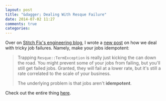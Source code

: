 ```yaml
---
layout: post
title: "&dagger; Dealing With Resque Failure"
date: 2014-07-02 11:27
comments: true
categories: 
---
```


Over on [Stitch Fix's engineering blog][1], I wrote a [new post][2] on how we deal with tricky job failures.
Namely, make your jobs idempotent:

> Trapping `Resque::TermException` is really just kicking the can down the road. You might prevent some of your jobs from failing, but you'll still get failed jobs. Granted, they will fail at a lower rate, but it's still a rate correlated to the scale of your business.
> 
> The underlying problem is that jobs aren't **idempotent**.

Check out the entire thing [here][2].

[1]: http://technology.stitchfix.com/blog
[2]: http://technology.stitchfix.com/blog/2014/07/02/how-we-deal-with-failing-resque-jobs/

